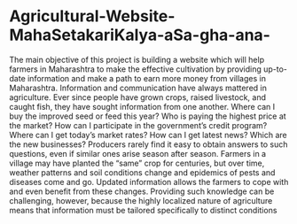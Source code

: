 # Agricultural-Website-MahaSetakariKalya-aSa-gha-ana-
The main objective of this project is building a website which will help  farmers in Maharashtra to make the effective cultivation by providing up-to-date  information and make a path to earn more money from villages in Maharashtra. Information and communication have always mattered in agriculture. Ever  since people have grown crops, raised livestock, and caught fish, they have sought information from one another. Where can I buy the improved seed or feed this year?  Who is paying the highest price at the market? How can I participate in the  government’s credit program? Where can I get today’s market rates? How can I get  latest news? Which are the new businesses? Producers rarely find it easy to obtain  answers to such questions, even if similar ones arise season after season. Farmers in  a village may have planted the “same” crop for centuries, but over time, weather  patterns and soil conditions change and epidemics of pests and diseases come and  go. Updated information allows the farmers to cope with and even benefit from these  changes. Providing such knowledge can be challenging, however, because the highly  localized nature of agriculture means that information must be tailored specifically  to distinct conditions
